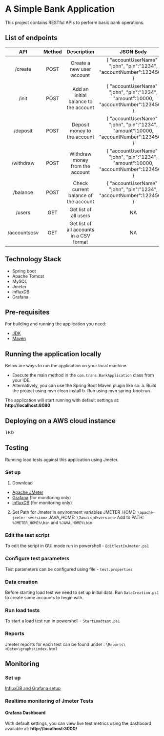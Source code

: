 
# A Simple Bank Application
This project contains RESTful APIs to perform basic bank operations.

## List of endpoints
|      API     | Method |                Description               |                                        JSON Body                                       |
|:------------:|:------:|:----------------------------------------:|:--------------------------------------------------------------------------------------:|
| /create      | POST   | Create a new user account                | { "accountUserName" : "john", "pin":"1234", "accountNumber":12345678 }                |
| /init        | POST   | Add an initial balance to the account    | { "accountUserName" : "john", "pin":"1234", "amount":10000, "accountNumber":12345678 } |
| /deposit     | POST   | Deposit money to the account             | { "accountUserName" : "john", "pin":"1234", "amount":10000, "accountNumber":12345678 } |
| /withdraw    | POST   | Withdraw money from the account          | { "accountUserName" : "john", "pin":"1234", "amount":10000, "accountNumber":12345678 } |
| /balance     | POST   | Check current balance of the account     | { "accountUserName" : "john", "pin":"1234", "accountNumber":12345678 }                 |
| /users       | GET    | Get list of all users                    | NA                                                                                     |
| /accountscsv | GET    | Get list of all accounts in a CSV format | NA                                                                                     |

## Technology Stack
* Spring boot
* Apache Tomcat
* MySQL
* Jmeter
* InfluxDB
* Grafana

## Pre-requisites
For building and running the application you need:
* [JDK](https://www.oracle.com/java/technologies/javase/javase-jdk8-downloads.html)
* [Maven ](https://maven.apache.org/download.cgi?Preferred=ftp://ftp.osuosl.org/pub/apache/)

## Running the application locally
Below are ways to run the application on your local machine. 

 - Execute the main method in the `com.trans.BankApplication` class from your IDE.
- Alternatively, you can use the Spring Boot Maven plugin like so:
	a. Build the project using mvn clean install
	b. Run using mvn spring-boot:run

The application will start running with default settings at: **http://localhost:8080**
## Deploying on a AWS cloud instance
TBD

## Testing
Running load tests against this application using Jmeter.
### Set up
1. Download
 * [Apache JMeter](https://jmeter.apache.org/download_jmeter.cgi)
 * [Grafana](https://grafana.com/grafana/download) (for monitoring only)
 * [InfluxDB](https://portal.influxdata.com/downloads/) (for monitoring only)

2. Set Path for Jmeter in environment variables
JMETER_HOME: `\apache-jmeter-<version>`
JAVA_HOME:		 `\Java\<jdkversion>`
Add to PATH:  `%JMETER_HOME%\bin` and `%JAVA_HOME%\bin`
### Edit the test script
To edit the script in GUI mode run in powershell - `EditTestInJmeter.ps1`
### Configure test parameters
Test parameters can be configured using file - `test.properties`
### Data creation
Before starting load test we need to set up initial data. Run `DataCreation.ps1` to create some accounts to begin with.
### Run load tests
To start a load test run in powershell - `StartLoadtest.ps1`
### Reports
Jmeter reports for each test can be found under : `\Reports\<Date>\graphs\index.html`

## Monitoring
### Set up
[InfluxDB and Grafana setup](https://www.linkedin.com/pulse/jmeter-integration-grafanainfluxdb-real-time-monitoring-ashish-khole/?articleId=6667441580867235840)

### Realtime monitoring of Jmeter Tests
#### Grafana Dashboard
With default settings, you can view live test metrics using the dashboard available at: **http://localhost:3000/**
